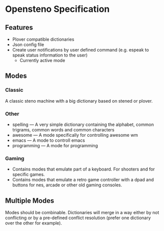# Opensteno Specification
## Features
- Plover compatible dictionaries
- Json config file
- Create user notifications by user defined command (e.g. espeak to speak status information to the user)
    - Currently active mode
## Modes
### Classic 
A classic steno machine with a big dictionary based on stened or plover.
### Other
- spelling — A very simple dictionary containing the alphabet, common trigrams, common words and common characters
- awesome — A mode specifically for controlling awesome wm
- emacs — A mode to controll emacs
- programming — A mode for programming
### Gaming
- Contains modes that emulate part of a keyboard. For shooters and for specific games.
- Contains modes that emulate a retro game controller with a dpad and buttons for nes, arcade or other old gaming consoles.
## Multiple Modes
Modes should be combinable. Dictionaries will merge in a way either by not conflicting or by a pre-defined conflict resolution (prefer one dictionary over the other for example).

